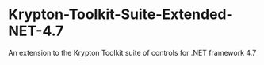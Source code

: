 # Krypton-Toolkit-Suite-Extended-NET-4.7
An extension to the Krypton Toolkit suite of controls for .NET framework 4.7 
